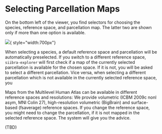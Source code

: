 # Selecting Parcellation Maps

On the bottom left of the viewer, you find selectors for choosing the species, reference space, and parcellation map. The latter two are shown only if more than one option is available.

![](https://data-proxy.ebrains.eu/api/v1/buckets/reference-atlas-data/static/siibra-explorer-chips.png){ style="width:700px"}

When selecting a species, a default reference space and parcellation will be automatically preselected.
If you switch to a different reference space, `siibra-explorer` will first check if a map of the currently selected parcellation is available for the chosen space. If it is not, you will be asked to select a different parcellation.
Vice versa, when selecting a different parcellation which is not available in the currently selected reference space, you 

Maps from the Multilevel Human Atlas can be available in different reference spaces and resolutions: We provide volumetric (ICBM 2009c nonl asym, MNI Colin 27), high-resolution volumetric (BigBrain) and surface-based (fsaverage) reference spaces. If you change the reference space, you might need to change the parcellation, if it is not mapped in the selected reference space. The system will give you the advice.


(TBD)
